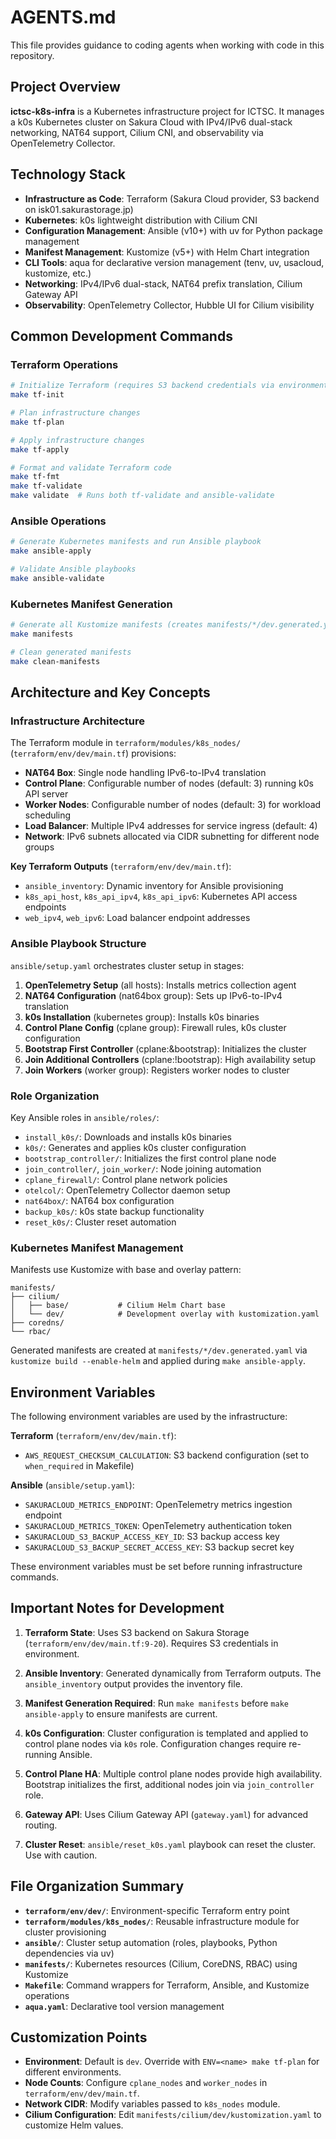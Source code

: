 # AGENTS.md

This file provides guidance to coding agents when working with code in this repository.

## Project Overview

**ictsc-k8s-infra** is a Kubernetes infrastructure project for ICTSC. It manages a k0s Kubernetes cluster on Sakura Cloud with IPv4/IPv6 dual-stack networking, NAT64 support, Cilium CNI, and observability via OpenTelemetry Collector.

## Technology Stack

- **Infrastructure as Code**: Terraform (Sakura Cloud provider, S3 backend on isk01.sakurastorage.jp)
- **Kubernetes**: k0s lightweight distribution with Cilium CNI
- **Configuration Management**: Ansible (v10+) with uv for Python package management
- **Manifest Management**: Kustomize (v5+) with Helm Chart integration
- **CLI Tools**: aqua for declarative version management (tenv, uv, usacloud, kustomize, etc.)
- **Networking**: IPv4/IPv6 dual-stack, NAT64 prefix translation, Cilium Gateway API
- **Observability**: OpenTelemetry Collector, Hubble UI for Cilium visibility

## Common Development Commands

### Terraform Operations
```bash
# Initialize Terraform (requires S3 backend credentials via environment)
make tf-init

# Plan infrastructure changes
make tf-plan

# Apply infrastructure changes
make tf-apply

# Format and validate Terraform code
make tf-fmt
make tf-validate
make validate  # Runs both tf-validate and ansible-validate
```

### Ansible Operations
```bash
# Generate Kubernetes manifests and run Ansible playbook
make ansible-apply

# Validate Ansible playbooks
make ansible-validate
```

### Kubernetes Manifest Generation
```bash
# Generate all Kustomize manifests (creates manifests/*/dev.generated.yaml)
make manifests

# Clean generated manifests
make clean-manifests
```

## Architecture and Key Concepts

### Infrastructure Architecture
The Terraform module in `terraform/modules/k8s_nodes/` (`terraform/env/dev/main.tf`) provisions:
- **NAT64 Box**: Single node handling IPv6-to-IPv4 translation
- **Control Plane**: Configurable number of nodes (default: 3) running k0s API server
- **Worker Nodes**: Configurable number of nodes (default: 3) for workload scheduling
- **Load Balancer**: Multiple IPv4 addresses for service ingress (default: 4)
- **Network**: IPv6 subnets allocated via CIDR subnetting for different node groups

**Key Terraform Outputs** (`terraform/env/dev/main.tf`):
- `ansible_inventory`: Dynamic inventory for Ansible provisioning
- `k8s_api_host`, `k8s_api_ipv4`, `k8s_api_ipv6`: Kubernetes API access endpoints
- `web_ipv4`, `web_ipv6`: Load balancer endpoint addresses

### Ansible Playbook Structure
`ansible/setup.yaml` orchestrates cluster setup in stages:

1. **OpenTelemetry Setup** (all hosts): Installs metrics collection agent
2. **NAT64 Configuration** (nat64box group): Sets up IPv6-to-IPv4 translation
3. **k0s Installation** (kubernetes group): Installs k0s binaries
4. **Control Plane Config** (cplane group): Firewall rules, k0s cluster configuration
5. **Bootstrap First Controller** (cplane:&bootstrap): Initializes the cluster
6. **Join Additional Controllers** (cplane:!bootstrap): High availability setup
7. **Join Workers** (worker group): Registers worker nodes to cluster

### Role Organization
Key Ansible roles in `ansible/roles/`:
- `install_k0s/`: Downloads and installs k0s binaries
- `k0s/`: Generates and applies k0s cluster configuration
- `bootstrap_controller/`: Initializes the first control plane node
- `join_controller/`, `join_worker/`: Node joining automation
- `cplane_firewall/`: Control plane network policies
- `otelcol/`: OpenTelemetry Collector daemon setup
- `nat64box/`: NAT64 box configuration
- `backup_k0s/`: k0s state backup functionality
- `reset_k0s/`: Cluster reset automation

### Kubernetes Manifest Management
Manifests use Kustomize with base and overlay pattern:
```
manifests/
├── cilium/
│   ├── base/           # Cilium Helm Chart base
│   └── dev/            # Development overlay with kustomization.yaml
├── coredns/
└── rbac/
```

Generated manifests are created at `manifests/*/dev.generated.yaml` via `kustomize build --enable-helm` and applied during `make ansible-apply`.

## Environment Variables

The following environment variables are used by the infrastructure:

**Terraform** (`terraform/env/dev/main.tf`):
- `AWS_REQUEST_CHECKSUM_CALCULATION`: S3 backend configuration (set to `when_required` in Makefile)

**Ansible** (`ansible/setup.yaml`):
- `SAKURACLOUD_METRICS_ENDPOINT`: OpenTelemetry metrics ingestion endpoint
- `SAKURACLOUD_METRICS_TOKEN`: OpenTelemetry authentication token
- `SAKURACLOUD_S3_BACKUP_ACCESS_KEY_ID`: S3 backup access key
- `SAKURACLOUD_S3_BACKUP_SECRET_ACCESS_KEY`: S3 backup secret key

These environment variables must be set before running infrastructure commands.

## Important Notes for Development

1. **Terraform State**: Uses S3 backend on Sakura Storage (`terraform/env/dev/main.tf:9-20`). Requires S3 credentials in environment.

2. **Ansible Inventory**: Generated dynamically from Terraform outputs. The `ansible_inventory` output provides the inventory file.

3. **Manifest Generation Required**: Run `make manifests` before `make ansible-apply` to ensure manifests are current.

4. **k0s Configuration**: Cluster configuration is templated and applied to control plane nodes via `k0s` role. Configuration changes require re-running Ansible.

5. **Control Plane HA**: Multiple control plane nodes provide high availability. Bootstrap initializes the first, additional nodes join via `join_controller` role.

6. **Gateway API**: Uses Cilium Gateway API (`gateway.yaml`) for advanced routing.

7. **Cluster Reset**: `ansible/reset_k0s.yaml` playbook can reset the cluster. Use with caution.

## File Organization Summary

- **`terraform/env/dev/`**: Environment-specific Terraform entry point
- **`terraform/modules/k8s_nodes/`**: Reusable infrastructure module for cluster provisioning
- **`ansible/`**: Cluster setup automation (roles, playbooks, Python dependencies via uv)
- **`manifests/`**: Kubernetes resources (Cilium, CoreDNS, RBAC) using Kustomize
- **`Makefile`**: Command wrappers for Terraform, Ansible, and Kustomize operations
- **`aqua.yaml`**: Declarative tool version management

## Customization Points

- **Environment**: Default is `dev`. Override with `ENV=<name> make tf-plan` for different environments.
- **Node Counts**: Configure `cplane_nodes` and `worker_nodes` in `terraform/env/dev/main.tf`.
- **Network CIDR**: Modify variables passed to `k8s_nodes` module.
- **Cilium Configuration**: Edit `manifests/cilium/dev/kustomization.yaml` to customize Helm values.
